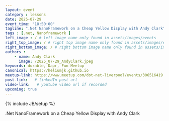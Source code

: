 ```yaml
---
layout: event
category : lessons
date: 2025-07-29
event_time: "18:50:00"
tagline: ".Net NanoFramework on a Cheap Yellow Display with Andy Clark"
tags : [.net, Nanoframework ]
left_image : / # left image name only found in assets/images/events
right_top_image: / # right top image name only found in assets/images/events
right_bottom_image: / # right bottom image name only found in assets/images/events
authors : 
    - name: Andy Clark
      image: /2025_07-29_AndyClark.jpeg
keywords: durable, Dapr, Fun Meetup
canonical: https://heliumjk.github.io
meetup-link: https://www.meetup.com/dot-net-liverpool/events/306516419
post-link:   # linkedIn post url
video-link:   # youtube video url if recorded
upcoming: true
---
```

{% include JB/setup %}

.Net NanoFramework on a Cheap Yellow Display with Andy Clark